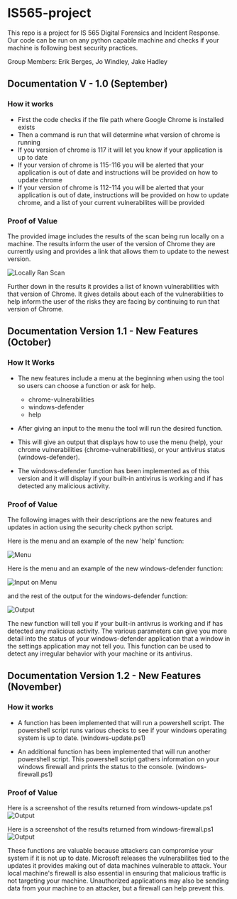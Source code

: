 # IS565-project
This repo is a project for IS 565 Digital Forensics and Incident Response. Our code can be run on any python capable machine and checks if your machine is following best security practices.

Group Members: Erik Berges, Jo Windley, Jake Hadley

## Documentation V - 1.0 (September)

### How it works
- First the code checks if the file path where Google Chrome is installed exists
- Then a command is run that will determine what version of chrome is running
- If you version of chrome is 117 it will let you know if your application is up to date
- If your version of chrome is 115-116 you will be alerted that your application is out of date and instructions will be provided on how to update chrome
- If your version of chrome is 112-114 you will be alerted that your application is out of date, instructions will be provided on how to update chrome, and a list of your current vulnerabilites will be provided

### Proof of Value
The provided image includes the results of the scan being run locally on a machine. The results inform the user of the version of Chrome they are currently using and provides a link that allows them to update to the newest version.

![Locally Ran Scan](img/scan-ran-locally-on-machine.png)

Further down in the results it provides a list of known vulnerabilities with that version of Chrome. It gives details about each of the vulnerabilities to help inform the user of the risks they are facing by continuing to run that version of Chrome.

## Documentation Version 1.1 - New Features (October)

### How It Works

- The new features include a menu at the beginning when using the tool so users can choose a function or ask for help.
    - chrome-vulnerabilities
    - windows-defender
    - help
    
- After giving an input to the menu the tool will run the desired function.

- This will give an output that displays how to use the menu (help), your chrome vulnerabilities (chrome-vulnerabilities), or your antivirus status (windows-defender).

- The windows-defender function has been implemented as of this version and it will display if your built-in antivirus is working and if has detected any malicious activity.

### Proof of Value

The following images with their descriptions are the new features and updates in action using the security check python script.


Here is the menu and an example of the new 'help' function:

![Menu](img/menu.png)

Here is the menu and an example of the new windows-defender function:

![Input on Menu](img/menu-and-beginning-on-input.png)

and the rest of the output for the windows-defender function:

![Output](img/result-of-output.png)

The new function will tell you if your built-in antivrus is working and if has detected any malicious activity. The various parameters can give you more detail into the status of your windows-defender application that a window in the settings application may not tell you. This function can be used to detect any irregular behavior with your machine or its antivirus.


## Documentation Version 1.2 - New Features (November)
### How it works
- A function has been implemented that will run a powershell script. The powershell script runs various checks to see if your windows operating system is up to date. (windows-update.ps1)

- An additional function has been implemented that will run another powershell script. This powershell script gathers information on your windows firewall and prints the status to the console. (windows-firewall.ps1)

### Proof of Value
Here is a screenshot of the results returned from windows-update.ps1
![Output](img/windows-update-ps.png)


Here is a screenshot of the results returned from windows-firewall.ps1
![Output](img/windows-firewall-ps.png)

These functions are valuable because attackers can compromise your system if it is not up to date. Microsoft releases the vulnerabilites tied to the updates it provides making out of data machines vulnerable to attack. Your local machine's firewall is also essential in ensuring that malicious traffic is not targeting your machine. Unauthorized applications may also be sending data from your machine to an attacker, but a firewall can help prevent this.